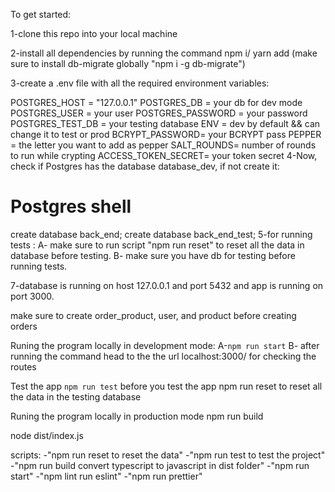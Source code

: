 To get started:

1-clone this repo into your local machine

2-install all dependencies by running the command npm i/ yarn add (make sure to install db-migrate globally "npm i -g db-migrate")

3-create a .env file with all the required environment variables:

POSTGRES_HOST = "127.0.0.1"
POSTGRES_DB = your db for dev mode
POSTGRES_USER = your user
POSTGRES_PASSWORD = your password
POSTGRES_TEST_DB = your testing database
ENV = dev by default && can change it to test or prod
BCRYPT_PASSWORD= your BCRYPT pass
PEPPER = the letter you want to add as pepper
SALT_ROUNDS= number of rounds to run while crypting
ACCESS_TOKEN_SECRET= your token secret
4-Now, check if Postgres has the database database_dev, if not create it:

# Postgres shell
create database  back_end;
create database  back_end_test;
5-for running tests :
  A- make sure to run script "npm run reset" to reset all the data in database before testing.
  B- make sure you have db for testing before running tests.

7-database is running on host 127.0.0.1 and port 5432 and app is running on port 3000.

make sure to create order_product, user, and product before creating orders

Runing the program locally in development mode:
  A-`npm run start`
  B- after running the command head to the the url localhost:3000/
for checking the routes


Test the app
    `npm run test`
before you test the app
npm run reset
to reset all the data in the testing database

Runing the program locally in production mode
npm run build

node dist/index.js

scripts:
-"npm run reset to reset the data"
-"npm run test to test the project"
-"npm run build convert typescript to javascript in dist folder"
-"npm run start"
-"npm lint run eslint"
-"npm run prettier"